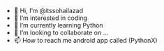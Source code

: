 - 👋 Hi, I’m @itssohailazad
- 👀 I’m interested in coding
- 🌱 I’m currently learning Python
- 💞️ I’m looking to collaborate on ...
- 📫 How to reach me android app called (PythonX)
